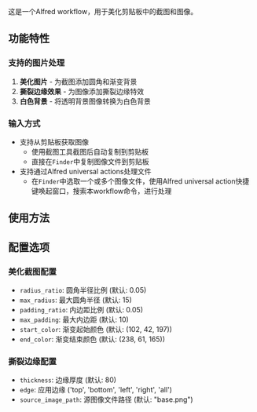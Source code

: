 
这是一个Alfred workflow，用于美化剪贴板中的截图和图像。

## 功能特性

### 支持的图片处理

1. **美化图片** - 为截图添加圆角和渐变背景
2. **撕裂边缘效果** - 为图像添加撕裂边缘特效
3. **白色背景** - 将透明背景图像转换为白色背景

### 输入方式

- 支持从剪贴板获取图像
   - 使用截图工具截图后自动复制到剪贴板
   - 直接在`Finder`中复制图像文件到剪贴板
- 支持通过Alfred universal actions处理文件
   - 在`Finder`中选取一个或多个图像文件，使用Alfred universal action快捷键唤起窗口，搜索本workflow命令，进行处理



## 使用方法




## 配置选项

### 美化截图配置
- `radius_ratio`: 圆角半径比例 (默认: 0.05)
- `max_radius`: 最大圆角半径 (默认: 15)
- `padding_ratio`: 内边距比例 (默认: 0.05)
- `max_padding`: 最大内边距 (默认: 10)
- `start_color`: 渐变起始颜色 (默认: (102, 42, 197))
- `end_color`: 渐变结束颜色 (默认: (238, 61, 165))

### 撕裂边缘配置
- `thickness`: 边缘厚度 (默认: 80)
- `edge`: 应用边缘 ('top', 'bottom', 'left', 'right', 'all')
- `source_image_path`: 源图像文件路径 (默认: "base.png")

